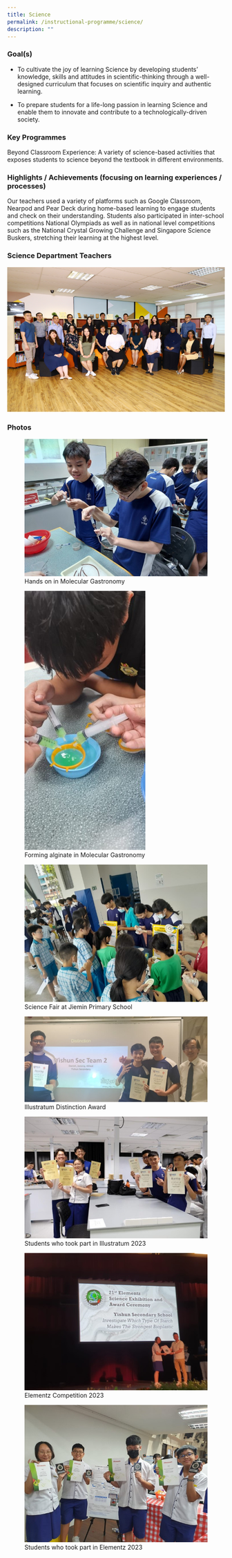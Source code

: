 ```yaml
---
title: Science
permalink: /instructional-programme/science/
description: ""
---
```

### Goal(s)

* To cultivate the joy of learning Science by developing students’ knowledge, skills and attitudes in scientific-thinking through a well-designed curriculum that focuses on scientific inquiry and authentic learning.

* To prepare students for a life-long passion in learning Science and enable them to innovate and contribute to a technologically-driven society.

### Key Programmes

Beyond Classroom Experience: A variety of science-based activities that exposes students to science beyond the textbook in different environments.

### Highlights / Achievements (focusing on learning experiences / processes)

Our teachers used a variety of platforms such as Google Classroom, Nearpod and Pear Deck during home-based learning to engage students and check on their understanding. Students also participated in inter-school competitions National Olympiads as well as in national level competitions such as the National Crystal Growing Challenge and Singapore Science Buskers, stretching their learning at the highest level.

### Science Department Teachers

![](/images/IP/Science/2023/science%20dept_2023.png)

### Photos

<figure><img src="/images/IP/Science/2023/photo%201_%20hands%20on%20in%20molecular%20gastronomy.jpg"><figcaption>Hands on in Molecular Gastronomy</figcaption></figure>

<figure><img src="/images/IP/Science/2023/photo%202_%20forming%20alginate%20at%20molecular%20gastronomy.jpeg"><figcaption>Forming alginate in Molecular Gastronomy</figcaption></figure>

<figure><img src="/images/IP/Science/2023/photo%203_%20science%20fair%20at%20jiemin%20primary%20school.jpeg"><figcaption>Science Fair at Jiemin Primary School </figcaption></figure>

<figure><img src="/images/IP/Science/2023/photo%204_%20illustratum%20distinction%20award.jpg"><figcaption>Illustratum Distinction Award</figcaption></figure>


<figure><img src="/images/IP/Science/2023/photo%205_%20students%20who%20took%20part%20in%20illustratum%202023.jpg"><figcaption>Students who took part in Illustratum 2023</figcaption></figure>


<figure><img src="/images/IP/Science/2023/photo%206_%20elementz%20competition%202023.jpeg"><figcaption>Elementz Competition 2023</figcaption></figure>


<figure><img src="/images/IP/Science/2023/photo%207_%20students%20who%20took%20part%20in%20elementz%20competition.jpeg"><figcaption>Students who took part in Elementz 2023</figcaption></figure>
